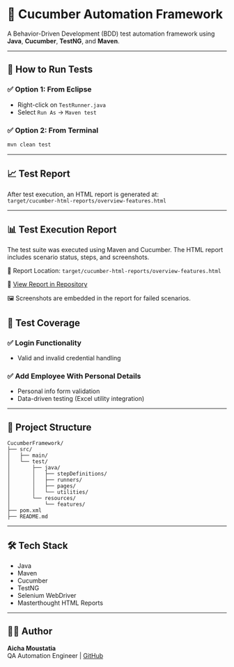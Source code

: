 # 🔪 Cucumber Automation Framework

A Behavior-Driven Development (BDD) test automation framework using **Java**, **Cucumber**, **TestNG**, and **Maven**.

---

## 🚀 How to Run Tests

### ✅ Option 1: From Eclipse
- Right-click on `TestRunner.java`  
- Select `Run As` → `Maven test`

### ✅ Option 2: From Terminal
```bash
mvn clean test
```

---

## 📈 Test Report

After test execution, an HTML report is generated at:  
`target/cucumber-html-reports/overview-features.html`

---
## 📊 Test Execution Report

The test suite was executed using Maven and Cucumber. The HTML report includes scenario status, steps, and screenshots.

📁 Report Location: `target/cucumber-html-reports/overview-features.html`

🔗 [View Report in Repository](https://github.com/Ayesha-sys-QA/CucumberFramework/blob/main/target/cucumber-html-reports/overview-features.html)

🖼️ Screenshots are embedded in the report for failed scenarios.

## 🧩 Test Coverage

### ✅ Login Functionality  
- Valid and invalid credential handling

### ✅ Add Employee With Personal Details  
- Personal info form validation  
- Data-driven testing (Excel utility integration)

---

## 📁 Project Structure

```
CucumberFramework/
├── src/
│   ├── main/
│   └── test/
│       ├── java/
│       │   ├── stepDefinitions/
│       │   ├── runners/
│       │   ├── pages/
│       │   └── utilities/
│       └── resources/
│           └── features/
├── pom.xml
├── README.md
```

---

## 🛠 Tech Stack
- Java  
- Maven  
- Cucumber  
- TestNG  
- Selenium WebDriver  
- Masterthought HTML Reports

---

## 🙋‍♀️ Author

**Aicha Moustatia**  
QA Automation Engineer | [GitHub](https://github.com/Ayesha-sys-QA)

